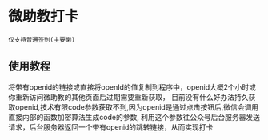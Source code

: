 # 微助教打卡
```
仅支持普通签到(主要懒)
```
## 使用教程
将带有openid的链接或直接将openId的值复制到程序中，openid大概2个小时或你重新访问微助教的其他页面后过期需要重新获取，
目前没有什么好办法持久获取openid,技术有限code参数获取不到,因为openid是通过点击按钮后,微信会调用直接内部的函数加密算法生成code的参数,
利用这个参数往公众号后台服务器发送请求，后台服务器返回一个带有openid的跳转链接，从而实现打卡

